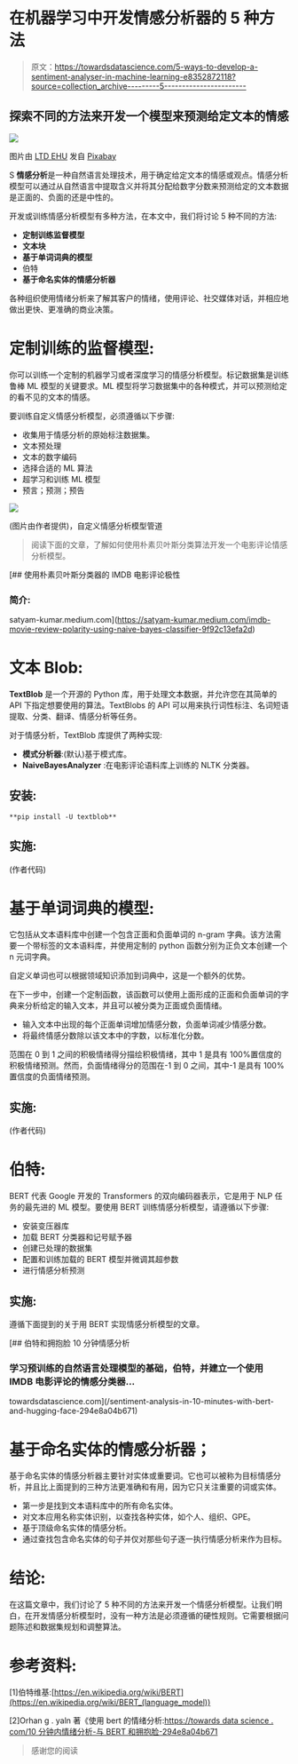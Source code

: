 # 在机器学习中开发情感分析器的 5 种方法

> 原文：<https://towardsdatascience.com/5-ways-to-develop-a-sentiment-analyser-in-machine-learning-e8352872118?source=collection_archive---------5----------------------->

## 探索不同的方法来开发一个模型来预测给定文本的情感

![](img/a4d6f78fe3e72346d50e71a81cf27f6a.png)

图片由 [LTD EHU](https://pixabay.com/users/ltdatehu-9079918/?utm_source=link-attribution&amp;utm_medium=referral&amp;utm_campaign=image&amp;utm_content=1095751) 发自 [Pixabay](https://pixabay.com/?utm_source=link-attribution&amp;utm_medium=referral&amp;utm_campaign=image&amp;utm_content=1095751)

S **情感分析**是一种自然语言处理技术，用于确定给定文本的情感或观点。情感分析模型可以通过从自然语言中提取含义并将其分配给数字分数来预测给定的文本数据是正面的、负面的还是中性的。

开发或训练情感分析模型有多种方法，在本文中，我们将讨论 5 种不同的方法:

*   **定制训练监督模型**
*   **文本块**
*   **基于单词词典的模型**
*   伯特
*   **基于命名实体的情感分析器**

各种组织使用情绪分析来了解其客户的情绪，使用评论、社交媒体对话，并相应地做出更快、更准确的商业决策。

# 定制训练的监督模型:

你可以训练一个定制的机器学习或者深度学习的情感分析模型。标记数据集是训练鲁棒 ML 模型的关键要求。ML 模型将学习数据集中的各种模式，并可以预测给定的看不见的文本的情感。

要训练自定义情感分析模型，必须遵循以下步骤:

*   收集用于情感分析的原始标注数据集。
*   文本预处理
*   文本的数字编码
*   选择合适的 ML 算法
*   超学习和训练 ML 模型
*   预言；预测；预告

![](img/f77a69484ea43ea101f4a5ebfc01f1e4.png)

(图片由作者提供)，自定义情感分析模型管道

> 阅读下面的文章，了解如何使用朴素贝叶斯分类算法开发一个电影评论情感分析模型。

[](https://satyam-kumar.medium.com/imdb-movie-review-polarity-using-naive-bayes-classifier-9f92c13efa2d) [## 使用朴素贝叶斯分类器的 IMDB 电影评论极性

### 简介:

satyam-kumar.medium.com](https://satyam-kumar.medium.com/imdb-movie-review-polarity-using-naive-bayes-classifier-9f92c13efa2d) 

# 文本 Blob:

**TextBlob** 是一个开源的 Python 库，用于处理文本数据，并允许您在其简单的 API 下指定想要使用的算法。TextBlobs 的 API 可以用来执行词性标注、名词短语提取、分类、翻译、情感分析等任务。

对于情感分析，TextBlob 库提供了两种实现:

*   **模式分析器**:(默认)基于模式库。
*   **NaiveBayesAnalyzer** :在电影评论语料库上训练的 NLTK 分类器。

## 安装:

```
**pip install -U textblob**
```

## 实施:

(作者代码)

# 基于单词词典的模型:

它包括从文本语料库中创建一个包含正面和负面单词的 n-gram 字典。该方法需要一个带标签的文本语料库，并使用定制的 python 函数分别为正负文本创建一个 n 元词字典。

自定义单词也可以根据领域知识添加到词典中，这是一个额外的优势。

在下一步中，创建一个定制函数，该函数可以使用上面形成的正面和负面单词的字典来分析给定的输入文本，并且可以被分类为正面或负面情绪。

*   输入文本中出现的每个正面单词增加情感分数，负面单词减少情感分数。
*   将最终情感分数除以该文本中的字数，以标准化分数。

范围在 0 到 1 之间的积极情绪得分描绘积极情绪，其中 1 是具有 100%置信度的积极情绪预测。然而，负面情绪得分的范围在-1 到 0 之间，其中-1 是具有 100%置信度的负面情绪预测。

## 实施:

(作者代码)

# 伯特:

BERT 代表 Google 开发的 Transformers 的双向编码器表示，它是用于 NLP 任务的最先进的 ML 模型。要使用 BERT 训练情感分析模型，请遵循以下步骤:

*   安装变压器库
*   加载 BERT 分类器和记号赋予器
*   创建已处理的数据集
*   配置和训练加载的 BERT 模型并微调其超参数
*   进行情感分析预测

## 实施:

遵循下面提到的关于用 BERT 实现情感分析模型的文章。

[](/sentiment-analysis-in-10-minutes-with-bert-and-hugging-face-294e8a04b671) [## 伯特和拥抱脸 10 分钟情感分析

### 学习预训练的自然语言处理模型的基础，伯特，并建立一个使用 IMDB 电影评论的情感分类器…

towardsdatascience.com](/sentiment-analysis-in-10-minutes-with-bert-and-hugging-face-294e8a04b671) 

# 基于命名实体的情感分析器；

基于命名实体的情感分析器主要针对实体或重要词。它也可以被称为目标情感分析，并且比上面提到的三种方法更准确和有用，因为它只关注重要的词或实体。

*   第一步是找到文本语料库中的所有命名实体。
*   对文本应用名称实体识别，以查找各种实体，如个人、组织、GPE。
*   基于顶级命名实体的情感分析。
*   通过查找包含命名实体的句子并仅对那些句子逐一执行情感分析来作为目标。

# 结论:

在这篇文章中，我们讨论了 5 种不同的方法来开发一个情感分析模型。让我们明白，在开发情感分析模型时，没有一种方法是必须遵循的硬性规则。它需要根据问题陈述和数据集规划和调整算法。

# 参考资料:

[1]伯特维基:[https://en.wikipedia.org/wiki/BERT](https://en.wikipedia.org/wiki/BERT_(language_model))

[2]Orhan g . yaln 著《使用 bert 的情绪分析:[https://towards data science . com/10 分钟内情绪分析-与 BERT 和拥抱脸-294e8a04b671](/sentiment-analysis-in-10-minutes-with-bert-and-hugging-face-294e8a04b671)

> 感谢您的阅读